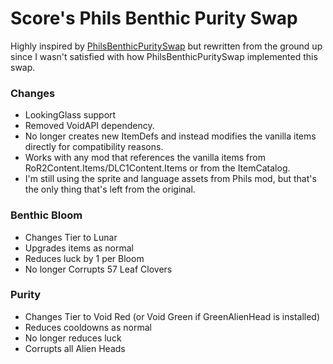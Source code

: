 # Score's Phils Benthic Purity Swap

Highly inspired by [PhilsBenthicPuritySwap](https://thunderstore.io/package/BoaphilMods/PhilsBenthicPuritySwap/) but rewritten from the ground up since I wasn't satisfied with how PhilsBenthicPuritySwap implemented this swap.

### Changes
- LookingGlass support
- Removed VoidAPI dependency.
- No longer creates new ItemDefs and instead modifies the vanilla items directly for compatibility reasons.
- Works with any mod that references the vanilla items from RoR2Content.Items/DLC1Content.Items or from the ItemCatalog.
- I'm still using the sprite and language assets from Phils mod, but that's the only thing that's left from the original.

### Benthic Bloom
- Changes Tier to Lunar
- Upgrades items as normal
- Reduces luck by 1 per Bloom
- No longer Corrupts 57 Leaf Clovers

### Purity
- Changes Tier to Void Red (or Void Green if GreenAlienHead is installed)
- Reduces cooldowns as normal
- No longer reduces luck
- Corrupts all Alien Heads